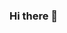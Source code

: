 ### Hi there 👋

<!--
**Codebmk/Codebmk** is a ✨ _special_ ✨ repository because its `README.md` (this file) appears on your GitHub profile.

<a href="https://app.daily.dev/belindamarionk"><img src="https://api.daily.dev/devcards/48c208ddc7c149099f471f81b88447c8.png?r=o3z" width="400" alt="Belinda Marion Kobusingye's Dev Card"/></a>
